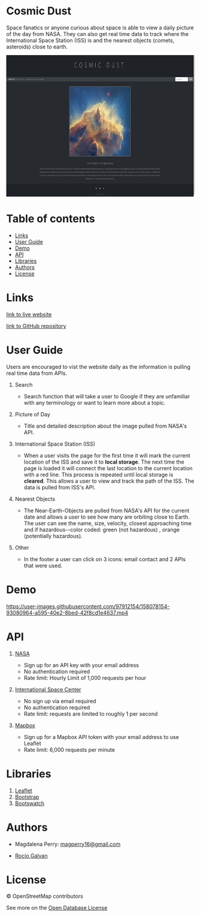 # Cosmic Dust

Space fanatics or anyone curious about space is able to view a daily picture of the day from NASA. They can also get real time data to track where the International Space Station (ISS) is and  the nearest objects (comets, asteroids) close to earth. 


![website screenshot](./assets/images/website-screenshot.jpg)

Table of contents
=================
   * [Links](#links)
   * [User Guide](#user-guide)
   * [Demo](#demo)
   * [API](#api)
   * [Libraries](libraries)
   * [Authors](#authors)
   * [License](#license)
    

Links
=================     
[link to live website](https://magdalenaperry.github.io/nasa-space-things/)

[link to GitHub repository](https://github.com/magdalenaperry/nasa-space-things)



User Guide
=================

Users are encouraged to vist the website daily as the information is pulling real time data from APIs. 

1. Search

    - Search function that will take a user to Google if they are unfamiliar with any terminology or want to learn more about a topic. 

2. Picture of Day

    - Title and detailed description about the image pulled from NASA's API.

3. International Space Station (ISS)

    - When a user visits the page for the first time it will mark the current location of the ISS and save it to **local storage**. The next time the page is loaded it will connect the last location to the current location with a red line. This process is repeated until local storage is **cleared**. This allows a user to view and track the path of the ISS. The data is pulled from ISS's API. 
   
4. Nearest Objects

    - The Near-Earth-Objects are pulled from NASA's API for the current date and allows a user to see how many are orbiting close to Earth. The user can see the name, size, velocity, closest approaching time and if hazardous--color coded: green (not hazardous) , orange (potentially hazardous).
    
5. Other

    - In the footer a user can click on 3 icons: email contact and 2 APIs that were used. 


Demo
=================


https://user-images.githubusercontent.com/97912154/158078154-93080964-a595-40e2-8bed-42f8cd1e4637.mp4



API
=================
1. [NASA](https://api.nasa.gov/index.html)
    - Sign up for an API key with your email address
    - No authentication required
    - Rate limit: Hourly Limit of 1,000 requests per hour


2. [International Space Center](https://wheretheiss.at/w/developer)
    - No sign up via email required
    - No authentication required
    - Rate limit: requests are limited to roughly 1 per second


3. [Mapbox ](https://docs.mapbox.com/api/maps/static-tiles/)
    - Sign up for a Mapbox API token with your email address to use Leaflet 
    - Rate limit: 6,000 requests per minute


Libraries
================= 
1. [Leaflet](https://leafletjs.com/SlavaUkraini/)
2. [Bootstrap](https://getbootstrap.com/)
3. [Bootswatch](https://bootswatch.com/)

Authors
=================

 - Magdalena Perry: magperry16@gmail.com

 - [Rocio Galvan](https://www.linkedin.com/in/rocio-galvan/)

 License
=================

© OpenStreetMap contributors 

See more on the [Open Database License](https://www.openstreetmap.org/copyright)



      
